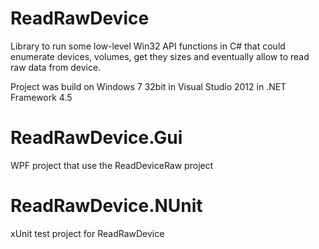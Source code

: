 ReadRawDevice
=============
	
 Library to run some low-level Win32 API functions in C# that could enumerate devices, volumes, get they sizes and eventually allow to read raw data from device.

 Project was build on Windows 7 32bit in Visual Studio 2012 in .NET Framework 4.5


ReadRawDevice.Gui
=================

 WPF project that use the ReadDeviceRaw project


ReadRawDevice.NUnit
===================

 xUnit test project for ReadRawDevice

